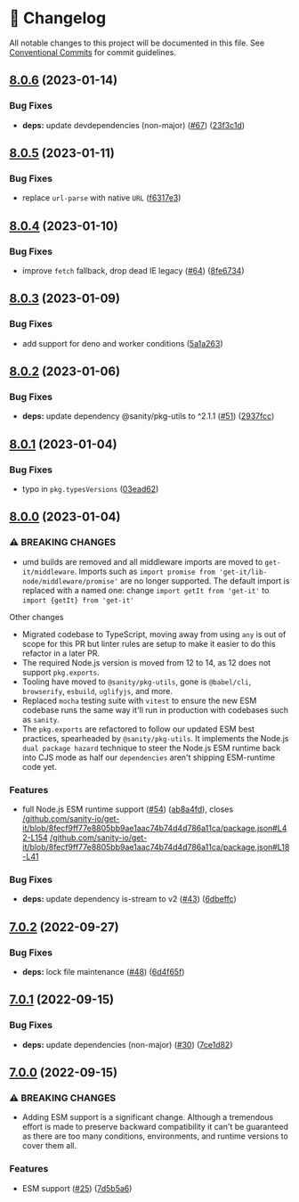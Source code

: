 <!-- markdownlint-disable --><!-- textlint-disable -->

# 📓 Changelog

All notable changes to this project will be documented in this file. See
[Conventional Commits](https://conventionalcommits.org) for commit guidelines.

## [8.0.6](https://github.com/sanity-io/get-it/compare/v8.0.5...v8.0.6) (2023-01-14)

### Bug Fixes

- **deps:** update devdependencies (non-major) ([#67](https://github.com/sanity-io/get-it/issues/67)) ([23f3c1d](https://github.com/sanity-io/get-it/commit/23f3c1d0ec0d1c755c258a29719d2757c827a2bb))

## [8.0.5](https://github.com/sanity-io/get-it/compare/v8.0.4...v8.0.5) (2023-01-11)

### Bug Fixes

- replace `url-parse` with native `URL` ([f6317e3](https://github.com/sanity-io/get-it/commit/f6317e3575b8eda713e66730dc0bff81f018826e))

## [8.0.4](https://github.com/sanity-io/get-it/compare/v8.0.3...v8.0.4) (2023-01-10)

### Bug Fixes

- improve `fetch` fallback, drop dead IE legacy ([#64](https://github.com/sanity-io/get-it/issues/64)) ([8fe6734](https://github.com/sanity-io/get-it/commit/8fe6734a61e3c183d0b0b776ebc711674d3de387))

## [8.0.3](https://github.com/sanity-io/get-it/compare/v8.0.2...v8.0.3) (2023-01-09)

### Bug Fixes

- add support for deno and worker conditions ([5a1a263](https://github.com/sanity-io/get-it/commit/5a1a2636f4a07146008b9f928c569361d258f1d1))

## [8.0.2](https://github.com/sanity-io/get-it/compare/v8.0.1...v8.0.2) (2023-01-06)

### Bug Fixes

- **deps:** update dependency @sanity/pkg-utils to ^2.1.1 ([#51](https://github.com/sanity-io/get-it/issues/51)) ([2937fcc](https://github.com/sanity-io/get-it/commit/2937fcc409ad8550c50372f58362f1128088ea20))

## [8.0.1](https://github.com/sanity-io/get-it/compare/v8.0.0...v8.0.1) (2023-01-04)

### Bug Fixes

- typo in `pkg.typesVersions` ([03ead62](https://github.com/sanity-io/get-it/commit/03ead6283f0e0a6db5ca73974a3c206649567242))

## [8.0.0](https://github.com/sanity-io/get-it/compare/v7.0.2...v8.0.0) (2023-01-04)

### ⚠ BREAKING CHANGES

- umd builds are removed and all middleware imports are moved to `get-it/middleware`. Imports such as `import promise from 'get-it/lib-node/middleware/promise'` are no longer supported. The default import is replaced with a named one: change `import getIt from 'get-it'` to `import {getIt} from 'get-it'`

Other changes

- Migrated codebase to TypeScript, moving away from using `any` is out of scope for this PR but linter rules are setup to make it easier to do this refactor in a later PR.
- The required Node.js version is moved from 12 to 14, as 12 does not support `pkg.exports`.
- Tooling have moved to `@sanity/pkg-utils`, gone is `@babel/cli`, `browserify`, `esbuild`, `uglifyjs`, and more.
- Replaced `mocha` testing suite with `vitest` to ensure the new ESM codebase runs the same way it'll run in production with codebases such as `sanity`.
- The `pkg.exports` are refactored to follow our updated ESM best practices, spearheaded by `@sanity/pkg-utils`. It implements the Node.js `dual package hazard` technique to steer the Node.js ESM runtime back into CJS mode as half our `dependencies` aren't shipping ESM-runtime code yet.

### Features

- full Node.js ESM runtime support ([#54](https://github.com/sanity-io/get-it/issues/54)) ([ab8a4fd](https://github.com/sanity-io/get-it/commit/ab8a4fd4ffbea0711defce6df564bb2ab315c0d2)), closes [/github.com/sanity-io/get-it/blob/8fecf9ff77e8805bb9ae1aac74b74d4d786a11ca/package.json#L42-L154](https://github.com/sanity-io//github.com/sanity-io/get-it/blob/8fecf9ff77e8805bb9ae1aac74b74d4d786a11ca/package.json/issues/L42-L154) [/github.com/sanity-io/get-it/blob/8fecf9ff77e8805bb9ae1aac74b74d4d786a11ca/package.json#L18-L41](https://github.com/sanity-io//github.com/sanity-io/get-it/blob/8fecf9ff77e8805bb9ae1aac74b74d4d786a11ca/package.json/issues/L18-L41)

### Bug Fixes

- **deps:** update dependency is-stream to v2 ([#43](https://github.com/sanity-io/get-it/issues/43)) ([6dbeffc](https://github.com/sanity-io/get-it/commit/6dbeffca1c5336203be5951aa194cdd253d865a7))

## [7.0.2](https://github.com/sanity-io/get-it/compare/v7.0.1...v7.0.2) (2022-09-27)

### Bug Fixes

- **deps:** lock file maintenance ([#48](https://github.com/sanity-io/get-it/issues/48)) ([6d4f65f](https://github.com/sanity-io/get-it/commit/6d4f65fb136920f8bec090dd776294d70b2d25ad))

## [7.0.1](https://github.com/sanity-io/get-it/compare/v7.0.0...v7.0.1) (2022-09-15)

### Bug Fixes

- **deps:** update dependencies (non-major) ([#30](https://github.com/sanity-io/get-it/issues/30)) ([7ce1d82](https://github.com/sanity-io/get-it/commit/7ce1d822bf157850e3605d21b7a78b48242774c2))

## [7.0.0](https://github.com/sanity-io/get-it/compare/v6.1.1...v7.0.0) (2022-09-15)

### ⚠ BREAKING CHANGES

- Adding ESM support is a significant change. Although a tremendous effort is made to preserve backward compatibility it can't be guaranteed as there are too many conditions, environments, and runtime versions to cover them all.

### Features

- ESM support ([#25](https://github.com/sanity-io/get-it/issues/25)) ([7d5b5a6](https://github.com/sanity-io/get-it/commit/7d5b5a6ccb2699b6db461b720cbf250eb98036f6))
